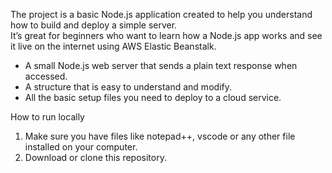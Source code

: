 The project is a basic Node.js application created to help you understand how to build and deploy a simple server.  
It’s great for beginners who want to learn how a Node.js app works and see it live on the internet using AWS Elastic Beanstalk.

- A small Node.js web server that sends a plain text response when accessed.
- A structure that is easy to understand and modify.
- All the basic setup files you need to deploy to a cloud service.

How to run locally

1. Make sure you have files like notepad++, vscode or any other file installed on your computer.
2. Download or clone this repository.
